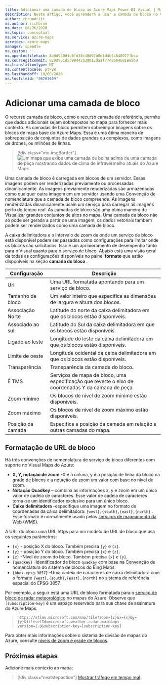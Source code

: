 ```yaml
---
title: Adicionar uma camada de bloco ao Azure Maps Power BI Visual | Mapas do Microsoft Azure
description: Neste artigo, você aprenderá a usar a camada de bloco no Visual do Microsoft Azure Maps para Power BI.
author: rbrundritt
ms.author: richbrun
ms.date: 06/26/2020
ms.topic: conceptual
ms.service: azure-maps
services: azure-maps
manager: cpendle
ms.custom: ''
ms.openlocfilehash: 8a0d930d1c0fd30c48d97b0d1d4b94548077fbca
ms.sourcegitcommit: 829d951d5c90442a38012daaf77e86046018e5b9
ms.translationtype: MT
ms.contentlocale: pt-BR
ms.lasthandoff: 10/09/2020
ms.locfileid: "86261609"
---
```

# <a name="add-a-tile-layer"></a>Adicionar uma camada de bloco

O recurso camada de bloco, como o recurso camada de referência, permite que dados adicionais sejam sobrepostos no mapa para fornecer mais contexto. As camadas de bloco permitem sobreimpor imagens sobre os blocos de mapa base do Azure Maps. Essa é uma ótima maneira de sobreposição de conjuntos de dados grandes ou complexos, como imagens de drones, ou milhões de linhas.

> [!div class="mx-imgBorder"]
> ![Um mapa que exibe uma camada de bolha acima de uma camada de peça mostrando dados de clima de infravermelho atuais do Azure Maps](media/power-bi-visual/radar-tile-layer-with-bubbles.png)

Uma camada de bloco é carregada em blocos de um servidor. Essas imagens podem ser renderizadas previamente ou processadas dinamicamente. As imagens previamente renderizadas são armazenadas como qualquer outra imagem em um servidor usando uma Convenção de nomenclatura que a camada de bloco compreende. As imagens renderizadas dinamicamente usam um serviço para carregar as imagens perto do tempo real. As camadas de bloco são uma ótima maneira de Visualizar grandes conjuntos de altos no mapa. Uma camada de bloco não só pode ser gerada a partir de uma imagem, os dados vetoriais também podem ser renderizados como uma camada de bloco.

A caixa delimitadora e o intervalo de zoom de onde um serviço de bloco está disponível podem ser passados como configurações para limitar onde os blocos são solicitados. Isso é um aprimoramento de desempenho tanto para o Visual quanto para o serviço de bloco. Abaixo está uma visão geral de todas as configurações disponíveis no painel **formato** que estão disponíveis na seção **camada do bloco** .

| Configuração        | Descrição   |
|----------------|---------------|
| Url            | Uma URL formatada apontando para um serviço de bloco.  |
| Tamanho de bloco      | Um valor inteiro que especifica as dimensões de largura e altura dos blocos.   |
| Associação Norte    | Latitude do norte da caixa delimitadora em que os blocos estão disponíveis. |
| Associado ao sul    | Latitude do Sul da caixa delimitadora em que os blocos estão disponíveis. |
| Ligado ao leste     | Longitude do leste da caixa delimitadora em que os blocos estão disponíveis.  |
| Limite de oeste     | Longitude ocidental da caixa delimitadora em que os blocos estão disponíveis.   |
| Transparência   | Transparência da camada do bloco.   |
| É TMS         | Serviços de mapa de bloco, uma especificação que reverte o eixo de coordenadas Y da camada de peça. |
| Zoom mínimo       | Os blocos de nível de zoom mínimo estão disponíveis. |
| Zoom máximo       | Os blocos de nível de zoom máximo estão disponíveis.  |
| Posição da camada | Especifica a posição da camada em relação a outras camadas do mapa. |

## <a name="tile-url-formatting"></a>Formatação de URL de bloco

Há três convenções de nomenclatura de serviço de bloco diferentes com suporte no Visual Maps do Azure:

-   **X, Y, notação de zoom** -X é a coluna, y é a posição de linha do bloco na grade de blocos e a notação de zoom um valor com base no nível de zoom.
-   **Notação Quadkey** – combina as informações x, y e zoom em um único valor de cadeia de caracteres. Esse valor de cadeia de caracteres torna-se um identificador exclusivo para um único bloco.
-   **Caixa delimitadora** -especifique uma imagem no formato de coordenadas da caixa delimitadora: `{west},{south},{east},{north}` . Esse formato é normalmente usado pelos [serviços de mapeamento da Web (WMS)](https://www.opengeospatial.org/standards/wms).

A URL do bloco uma URL https para um modelo de URL de bloco que usa os seguintes parâmetros:

-   `{x}` - posição X do bloco. Também precisa `{y}` e `{z}`.
-   `{y}` - posição Y do bloco. Também precisa `{x}` e `{z}`.
-   `{z}` -Nível de zoom do bloco. Também precisa `{x}` e `{y}`.
-   `{quadkey}` -Identificador de bloco `quadkey` com base na Convenção de nomenclatura do sistema de blocos do Bing Maps.
-   `{bbox-epsg-3857}` -Uma cadeia de caracteres de caixa delimitadora com o formato `{west},{south},{east},{north}` no sistema de referência espacial do EPSG 3857.

Por exemplo, a seguir está uma URL de bloco formatada para o [serviço de bloco de radar meteorológico](https://docs.microsoft.com/rest/api/maps/renderv2/getmaptilepreview) no mapas do Azure. Observe que `[subscription-key]` é um espaço reservado para sua chave de assinatura do Azure Maps.

> `https://atlas.microsoft.com/map/tile?zoom={z}&x={x}&y={y}&tilesetId=microsoft.weather.radar.main&api-version=2.0&subscription-key=[subscription-key]`

Para obter mais informações sobre o sistema de divisão de mapas do Azure, consulte [níveis de zoom e grade de blocos](zoom-levels-and-tile-grid.md).

## <a name="next-steps"></a>Próximas etapas

Adicione mais contexto ao mapa:

> [!div class="nextstepaction"]
> [Mostrar tráfego em tempo real](power-bi-visual-show-real-time-traffic.md)
